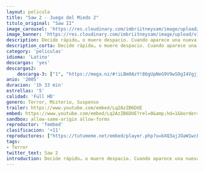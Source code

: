 ```yaml
---
layout: pelicula
title: "Saw 2 - Juego del Miedo 2"
titulo_original: "Saw II"
image_carousel: 'https://res.cloudinary.com/imbriitneysam/image/upload/v1544140158/saw2-poster-min.jpg'
image_banner: 'https://res.cloudinary.com/imbriitneysam/image/upload/v1544140159/saw2-banner-min.jpg'
description: Decide rápido… o muere despacio. Cuando aparece una nueva víctima de asesinato con los signos característicos de Jigsaw, el Agente Eric Matthews (Donnie Wahlberg) se embarca en una investigación exhaustiva que le permite detener al asesino sin demasiado esfuerzo. Sin embargo, para Jigsaw ser detenido no es sino otra parte de su retorcido plan. Hay otras ocho víctimas jugándose la vida y ahora le toca a Matthews unirse al juego…
description_corta: Decide rápido… o muere despacio. Cuando aparece una nueva víctima de asesinato con los signos característicos de Jigsaw, el Agente Eric Matthews (Donnie Wahlberg) se embarca en una investigación exhaustiva que le permite detener al...
category: 'peliculas'
idioma: 'Latino'
descargas: 'yes'
descargas2:
    descarga-3: ["1", "https://mega.nz/#!iLBm0AzY!86gUpNeG9V9wSOgI4Vgjj46vZyRY_D6PQRekcMw9AUc", "https://www.google.com/s2/favicons?domain=mega.nz","Mega","https://res.cloudinary.com/imbriitneysam/image/upload/v1541473684/mexico.png", "Latino", "Full HD"]
anio: '2005'
duracion: '1h 33 min'
estrellas: '5'
calidad: 'Full HD'
genero: Terror, Misterio, Suspenso
trailer: https://www.youtube.com/embed/Lq2AzZB6DUE
embed: https://www.youtube.com/embed/Lq2AzZB6DUE?rel=0&amp;hd=1&border=0&wmode=opaque&enablejsapi=1&modestbranding=1&controls=1&showinfo=1
sandbox: allow-same-origin allow-forms
reproductor: 'fembed'
clasificacion: '+11'
reproductores: ["https://tutumeme.net/embed/player.php?u=bXQ3ajJOaW1wcFRGcEs2VW5XRGExTlRPMytmUnc3bHVwcWhoenVIUjI5SHF5TlNwc0taaG1jN2gwZHZSNTlIRHVhV2tZWitkNUtDVDNOL1ZvYW1rYjJaa25xQT0"]
tags:
- Terror
twitter_text: Saw 2
introduction: Decide rápido… o muere despacio. Cuando aparece una nueva víctima de asesinato con los signos característicos de Jigsaw, el Agente Eric Matthews (Donnie Wahlberg) se embarca en una investigación exhaustiva que le permite detener al 
---
```



 







